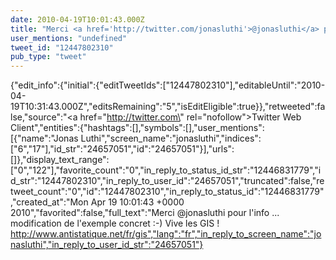 ```yaml
---
date: 2010-04-19T10:01:43.000Z
title: "Merci <a href='http://twitter.com/jonasluthi'>@jonasluthi</a> pour l'info ...  modification de l'exemple concret :-) Vive les GIS ! http://www.antistatique.net/fr/gis″"
user_mentions: "undefined"
tweet_id: "12447802310"
pub_type: "tweet"
---
```

{"edit_info":{"initial":{"editTweetIds":["12447802310"],"editableUntil":"2010-04-19T10:31:43.000Z","editsRemaining":"5","isEditEligible":true}},"retweeted":false,"source":"<a href=\"http://twitter.com\" rel=\"nofollow\">Twitter Web Client</a>","entities":{"hashtags":[],"symbols":[],"user_mentions":[{"name":"Jonas Luthi","screen_name":"jonasluthi","indices":["6","17"],"id_str":"24657051","id":"24657051"}],"urls":[]},"display_text_range":["0","122"],"favorite_count":"0","in_reply_to_status_id_str":"12446831779","id_str":"12447802310","in_reply_to_user_id":"24657051","truncated":false,"retweet_count":"0","id":"12447802310","in_reply_to_status_id":"12446831779","created_at":"Mon Apr 19 10:01:43 +0000 2010","favorited":false,"full_text":"Merci @jonasluthi pour l'info ...  modification de l'exemple concret :-) Vive les GIS ! http://www.antistatique.net/fr/gis","lang":"fr","in_reply_to_screen_name":"jonasluthi","in_reply_to_user_id_str":"24657051"}
